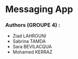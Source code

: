 # Messaging App

### Authors (GROUPE 4) :
- Ziad LAHROUNI
- Sabrina TAMDA
- Sara BEVILACQUA
- Mohamed KERRAZ